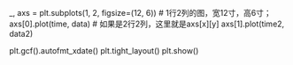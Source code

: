 _, axs = plt.subplots(1, 2, figsize=(12, 6)) # 1行2列的图，宽12寸，高6寸；
axs[0].plot(time, data)  # 如果是2行2列，这里就是axs[x][y]
axs[1].plot(time2, data2)

plt.gcf().autofmt_xdate()
plt.tight_layout()
plt.show()